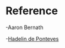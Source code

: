 # Reference
-Aaron Bernath

-<a href="https://www.udemy.com/user/hadelin-de-ponteves/">Hadelin de Ponteves</a>
